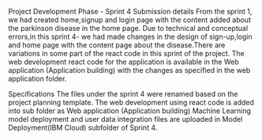 Project Development Phase - Sprint 4
Submission details
From the sprint 1, we had created home,signup and login page with the content added about the parkinson disease in the home page. Due to technical and conceptual errors,in this sprint 4- we had made changes in the design of sign-up,login and home page with the content page about the disease.There are variations in some part of the react code in this sprint of the project. The web development react code for the application is available in the Web application (Application building) with the changes as specified in the web application folder.

Specifications
The files under the sprint 4 were renamed based on the project planning template.
The web development using react code is added into sub folder as Web application (Application building)
Machine Learning model deployment and user data integration files are uploaded in Model Deployment(IBM Cloud) subfolder of Sprint 4.
